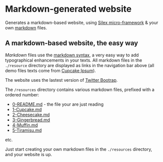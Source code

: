 Markdown-generated website
==========================

Generates a markdown-based website, using [Silex micro-framework][s] & your own [markdown][m] files.


A markdown-based website, the easy way
--------------------------------------

*Markdown* files use the [markdown syntax][m], a very easy way to add typographical enhancements in your texts.
All markdown files in the `./resource` directory are displayed as links in the navigation bar above
(all demo files texts come from [Cupcake Ipsum][c]).

The website uses the lastest version of [Twitter Bootrap][b].

The `/resources` directory contains various markdown files, prefixed with a ordered number:

* [0-README.md][0] - the file your are just reading
* [1-Cupcake.md][1]
* [2-Cheesecake.md][2]
* [3-Gingerbread.md][3]
* [4-Muffin.md][4]
* [5-Tiramisu.md][5]

etc.

Just start creating your own markdown files in the `./resources` directory, and your website is up.


[c]: http://cupcakeipsum.com
[m]: http://daringfireball.net/projects/markdown/syntax
[s]: http://silex.sensiolabs.org/documentation
[t]: http://twig.sensiolabs.org/
[b]: http://twitter.github.com/bootstrap
[0]: /0
[1]: /1
[2]: /2
[3]: /3
[4]: /4
[5]: /5


